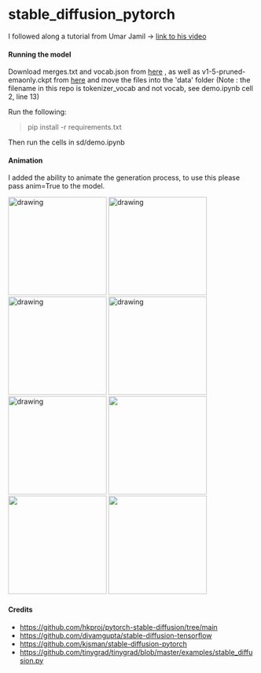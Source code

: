 # stable_diffusion_pytorch

I followed along a tutorial from Umar Jamil -> [link to his video](https://www.youtube.com/watch?v=ZBKpAp_6TGI)

#### Running the model
Download merges.txt and vocab.json from [here]() , as well as v1-5-pruned-emaonly.ckpt from [here]() and move the files into the 'data' folder (Note : the filename in this repo is tokenizer_vocab and not vocab, see demo.ipynb cell 2, line 13)  

Run the following:  
> pip install -r requirements.txt

Then run the cells in sd/demo.ipynb

#### Animation

I added the ability to animate the generation process, to use this please pass anim=True to the model.


<img src="demos/car.gif" alt="drawing" width="200" height="200"/>
<img src="demos/cherry_blossom.gif" alt="drawing" width="200" height="200"/>
<img src="demos/castle.gif" alt="drawing" width="200" height="200"/>
<img src="demos/pizza.gif" alt="drawing" width="200" height="200"/>
<img src="demos/koi.gif" alt="drawing" width="200" height="200"/>
<img src="demos/phoenix.gif" width="200" height="200"/>
<img src="demos/plane.gif"  width="200" height="200"/>
<img src="demos/iss.gif"  width="200" height="200"/>

#### Credits
- https://github.com/hkproj/pytorch-stable-diffusion/tree/main
- https://github.com/divamgupta/stable-diffusion-tensorflow
- https://github.com/kjsman/stable-diffusion-pytorch
- https://github.com/tinygrad/tinygrad/blob/master/examples/stable_diffusion.py









